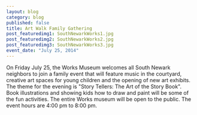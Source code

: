 ```yaml
---
layout: blog
category: blog
published: false
title: Art Walk Family Gathering
post_featuredimg1: SouthNewarkWorks1.jpg
post_featuredimg2: SouthNewarkWorks2.jpg
post_featuredimg3: SouthNewarkWorks3.jpg
event_date: "July 25, 2014"
---
```


On Friday July 25, the Works Museum welcomes all South Newark neighbors to join a family event that will feature music in the courtyard, creative art spaces for young children and the opening of new art exhibits. The theme for the evening is "Story Tellers: The Art of the Story Book". Book illustrations and showing kids how to draw and paint will be some of the fun activities. The entire Works museum will be open to the public. The event hours are 4:00 pm to 8:00 pm.
